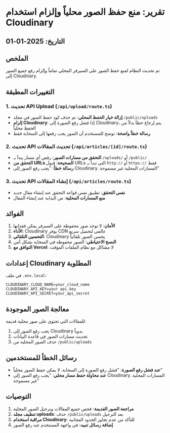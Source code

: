 # تقرير: منع حفظ الصور محلياً وإلزام استخدام Cloudinary

## التاريخ: 2025-01-01

## الملخص
تم تحديث النظام لمنع حفظ الصور على السيرفر المحلي تماماً وإلزام رفع جميع الصور إلى Cloudinary.

## التغييرات المطبقة

### 1. تحديث API Upload (`/api/upload/route.ts`)
- **إزالة خيار الحفظ المحلي**: تم حذف كود حفظ الصور في مجلد `/public/uploads`
- **إلزام Cloudinary**: إذا فشل رفع الصورة إلى Cloudinary، يتم إرجاع خطأ بدلاً من الحفظ محلياً
- **رسالة خطأ واضحة**: توضح للمستخدم أن الصور يجب رفعها إلى السحابة فقط

### 2. تحديث API تحديث المقالات (`/api/articles/[id]/route.ts`)
- **التحقق من مسارات الصور**: رفض أي مسار يبدأ بـ `/uploads/` أو `/public/`
- **التحقق من URLs الصحيحة**: قبول URLs التي تبدأ بـ `http://` أو `https://` فقط
- **رسالة خطأ**: "يجب رفع الصور إلى Cloudinary. المسارات المحلية غير مسموحة"

### 3. تحديث API إنشاء المقالات (`/api/articles/route.ts`)
- **نفس التحقق**: تطبيق نفس قواعد التحقق عند إنشاء مقال جديد
- **منع المسارات المحلية**: من البداية عند إنشاء المقال

## الفوائد

1. **الأمان**: لا توجد صور محفوظة على السيرفر يمكن فقدانها
2. **الأداء**: Cloudinary يوفر CDN عالمي لتحميل سريع
3. **التحسين التلقائي**: Cloudinary يحسن الصور تلقائياً
4. **النسخ الاحتياطي**: الصور محفوظة في السحابة بشكل آمن
5. **التوافق مع Vercel**: لا مشاكل مع نظام الملفات المؤقت

## إعدادات Cloudinary المطلوبة

في ملف `.env.local`:
```env
CLOUDINARY_CLOUD_NAME=your_cloud_name
CLOUDINARY_API_KEY=your_api_key
CLOUDINARY_API_SECRET=your_api_secret
```

## معالجة الصور الموجودة

للمقالات التي تحتوي على صور محلية قديمة:
1. يجب رفع الصور إلى Cloudinary يدوياً
2. تحديث مسارات الصور في قاعدة البيانات
3. حذف الصور المحلية من `/public/uploads`

## رسائل الخطأ للمستخدمين

- **عند فشل رفع الصورة**: "فشل رفع الصورة إلى السحابة. لا يمكن حفظ الصور محلياً"
- **عند محاولة حفظ مسار محلي**: "يجب رفع الصور إلى Cloudinary. المسارات المحلية غير مسموحة"

## التوصيات

1. **مراجعة الصور القديمة**: فحص جميع المقالات وترحيل الصور المحلية
2. **تنظيف مجلد uploads**: حذف `/public/uploads` بعد الترحيل
3. **مراقبة استخدام Cloudinary**: للتأكد من عدم تجاوز الحدود المجانية
4. **إضافة رسائل تنبيه**: في واجهة المستخدم عند رفع الصور 